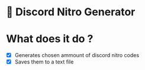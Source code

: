 # 📜 Discord Nitro Generator

# What does it do ?

- [x] Generates chosen ammount of discord nitro codes
- [x] Saves them to a text file
